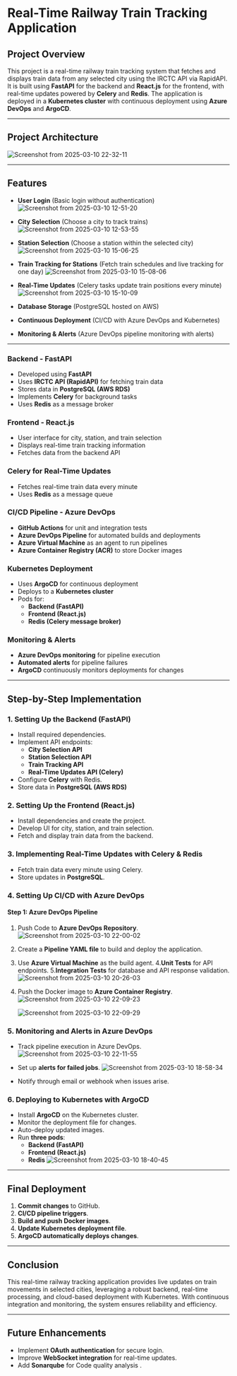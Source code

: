 # Real-Time Railway Train Tracking Application

## **Project Overview**
This project is a real-time railway train tracking system that fetches and displays train data from any selected city using the IRCTC API via RapidAPI. It is built using **FastAPI** for the backend and **React.js** for the frontend, with real-time updates powered by **Celery** and **Redis**. The application is deployed in a **Kubernetes cluster** with continuous deployment using **Azure DevOps** and **ArgoCD**.

---
## **Project Architecture**

![Screenshot from 2025-03-10 22-32-11](https://github.com/user-attachments/assets/bf302ee1-7e7e-489e-85cb-daad90fef3b0)


---

## **Features**
- **User Login** (Basic login without authentication)
![Screenshot from 2025-03-10 12-51-20](https://github.com/user-attachments/assets/02bc1178-3500-4a06-aa17-5349a4cb15fd)

- **City Selection** (Choose a city to track trains)
  ![Screenshot from 2025-03-10 12-53-55](https://github.com/user-attachments/assets/80a4fb25-853c-4c76-a2eb-7882490c8dd7)

- **Station Selection** (Choose a station within the selected city)
  ![Screenshot from 2025-03-10 15-06-25](https://github.com/user-attachments/assets/8c04f191-550e-4fea-865d-f04fd4081550)

- **Train Tracking for Stations** (Fetch train schedules and live tracking for one day)
  ![Screenshot from 2025-03-10 15-08-06](https://github.com/user-attachments/assets/b6515598-2a9c-4a78-8e49-48ba4b7ff223)

- **Real-Time Updates** (Celery tasks update train positions every minute)
  ![Screenshot from 2025-03-10 15-10-09](https://github.com/user-attachments/assets/a297edf7-7c3e-46b5-b425-b0b45ddf96ff)

- **Database Storage** (PostgreSQL hosted on AWS)
- **Continuous Deployment** (CI/CD with Azure DevOps and Kubernetes)
- **Monitoring & Alerts** (Azure DevOps pipeline monitoring with alerts)

---

### **Backend - FastAPI**
- Developed using **FastAPI**
- Uses **IRCTC API (RapidAPI)** for fetching train data
- Stores data in **PostgreSQL (AWS RDS)**
- Implements **Celery** for background tasks
- Uses **Redis** as a message broker

### **Frontend - React.js**
- User interface for city, station, and train selection
- Displays real-time train tracking information
- Fetches data from the backend API

### **Celery for Real-Time Updates**
- Fetches real-time train data every minute
- Uses **Redis** as a message queue

### **CI/CD Pipeline - Azure DevOps**
- **GitHub Actions** for unit and integration tests
- **Azure DevOps Pipeline** for automated builds and deployments
- **Azure Virtual Machine** as an agent to run pipelines
- **Azure Container Registry (ACR)** to store Docker images

### **Kubernetes Deployment**
- Uses **ArgoCD** for continuous deployment
- Deploys to a **Kubernetes cluster**
- Pods for:
  - **Backend (FastAPI)**
  - **Frontend (React.js)**
  - **Redis (Celery message broker)**

### **Monitoring & Alerts**
- **Azure DevOps monitoring** for pipeline execution
- **Automated alerts** for pipeline failures
- **ArgoCD** continuously monitors deployments for changes

---

## **Step-by-Step Implementation**

### **1. Setting Up the Backend (FastAPI)**
- Install required dependencies.
- Implement API endpoints:
  - **City Selection API**
  - **Station Selection API**
  - **Train Tracking API**
  - **Real-Time Updates API (Celery)**
- Configure **Celery** with Redis.
- Store data in **PostgreSQL (AWS RDS)**

### **2. Setting Up the Frontend (React.js)**
- Install dependencies and create the project.
- Develop UI for city, station, and train selection.
- Fetch and display train data from the backend.

### **3. Implementing Real-Time Updates with Celery & Redis**
- Fetch train data every minute using Celery.
- Store updates in **PostgreSQL**.


### **4. Setting Up CI/CD with Azure DevOps**


#### **Step 1: Azure DevOps Pipeline**
1. Push Code to **Azure DevOps Repository**.
![Screenshot from 2025-03-10 22-00-02](https://github.com/user-attachments/assets/4eec4cb9-1241-4cee-817d-9e66dff174f1)

2. Create a **Pipeline YAML file** to build and deploy the application.
3. Use **Azure Virtual Machine** as the build agent.
4.**Unit Tests** for API endpoints.
5.**Integration Tests** for database and API response validation.
   ![Screenshot from 2025-03-10 20-26-03](https://github.com/user-attachments/assets/61f494cb-576e-4c4b-823b-d568b5340086)

6. Push the Docker image to **Azure Container Registry**.
   ![Screenshot from 2025-03-10 22-09-23](https://github.com/user-attachments/assets/e7620a03-345b-45f7-87c1-57baae2d8f58)

   ![Screenshot from 2025-03-10 22-09-29](https://github.com/user-attachments/assets/1a48caf4-d76a-4623-9173-1cfce627dbf2)


### **5. Monitoring and Alerts in Azure DevOps**
- Track pipeline execution in Azure DevOps.
  ![Screenshot from 2025-03-10 22-11-55](https://github.com/user-attachments/assets/049b0eed-00cc-4dd3-8812-38bb73d241fa)

- Set up **alerts for failed jobs**.
![Screenshot from 2025-03-10 18-58-34](https://github.com/user-attachments/assets/3c1eeeaf-59db-4190-b6c2-e087f1d1611f)

- Notify through email or webhook when issues arise.
### **6. Deploying to Kubernetes with ArgoCD**
- Install **ArgoCD** on the Kubernetes cluster.
- Monitor the deployment file for changes.
- Auto-deploy updated images.
- Run **three pods**:
  - **Backend (FastAPI)**
  - **Frontend (React.js)**
  - **Redis**
![Screenshot from 2025-03-10 18-40-45](https://github.com/user-attachments/assets/33e55c64-c263-4158-b030-01e38b6cbe31)



---

## **Final Deployment**
1. **Commit changes** to GitHub.
2. **CI/CD pipeline triggers**.
3. **Build and push Docker images**.
4. **Update Kubernetes deployment file**.
5. **ArgoCD automatically deploys changes**.

---

## **Conclusion**
This real-time railway tracking application provides live updates on train movements in selected cities, leveraging a robust backend, real-time processing, and cloud-based deployment with Kubernetes. With continuous integration and monitoring, the system ensures reliability and efficiency.

---

## **Future Enhancements**
- Implement **OAuth authentication** for secure login.
- Improve **WebSocket integration** for real-time updates.
- Add **Sonarqube** for Code quality analysis .



